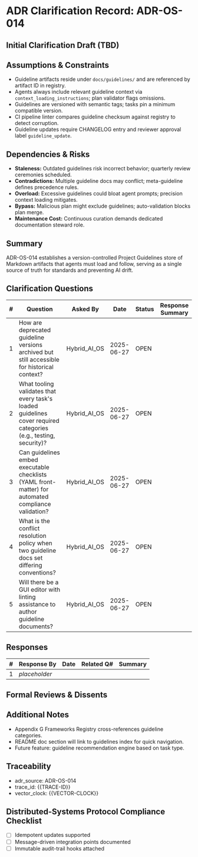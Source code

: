 # ADR Clarification Record: ADR-OS-014

## Initial Clarification Draft (TBD)


## Assumptions & Constraints
- Guideline artifacts reside under `docs/guidelines/` and are referenced by artifact ID in registry.
- Agents always include relevant guideline context via `context_loading_instructions`; plan validator flags omissions.
- Guidelines are versioned with semantic tags; tasks pin a minimum compatible version.
- CI pipeline linter compares guideline checksum against registry to detect corruption.
- Guideline updates require CHANGELOG entry and reviewer approval label `guideline_update`.

## Dependencies & Risks
- **Staleness:** Outdated guidelines risk incorrect behavior; quarterly review ceremonies scheduled.
- **Contradictions:** Multiple guideline docs may conflict; meta-guideline defines precedence rules.
- **Overload:** Excessive guidelines could bloat agent prompts; precision context loading mitigates.
- **Bypass:** Malicious plan might exclude guidelines; auto-validation blocks plan merge.
- **Maintenance Cost:** Continuous curation demands dedicated documentation steward role.

## Summary
ADR-OS-014 establishes a version-controlled Project Guidelines store of Markdown artifacts that agents must load and follow, serving as a single source of truth for standards and preventing AI drift.

## Clarification Questions
| # | Question | Asked By | Date | Status | Response Summary |
|---|----------|----------|------|--------|------------------|
| 1 | How are deprecated guideline versions archived but still accessible for historical context? | Hybrid_AI_OS | 2025-06-27 | OPEN | |
| 2 | What tooling validates that every task's loaded guidelines cover required categories (e.g., testing, security)? | Hybrid_AI_OS | 2025-06-27 | OPEN | |
| 3 | Can guidelines embed executable checklists (YAML front-matter) for automated compliance validation? | Hybrid_AI_OS | 2025-06-27 | OPEN | |
| 4 | What is the conflict resolution policy when two guideline docs set differing conventions? | Hybrid_AI_OS | 2025-06-27 | OPEN | |
| 5 | Will there be a GUI editor with linting assistance to author guideline documents? | Hybrid_AI_OS | 2025-06-27 | OPEN | |

## Responses
| # | Response By | Date | Related Q# | Summary |
|---|-------------|------|------------|---------|
| 1 | _placeholder_ | | | |

## Formal Reviews & Dissents
<!-- Capture formal approvals, objections, and alternative viewpoints here. -->


## Additional Notes
- Appendix G Frameworks Registry cross-references guideline categories.
- README doc section will link to guidelines index for quick navigation.
- Future feature: guideline recommendation engine based on task type.

## Traceability
- adr_source: ADR-OS-014
- trace_id: {{TRACE-ID}}
- vector_clock: {{VECTOR-CLOCK}}

## Distributed-Systems Protocol Compliance Checklist
- [ ] Idempotent updates supported
- [ ] Message-driven integration points documented
- [ ] Immutable audit-trail hooks attached 